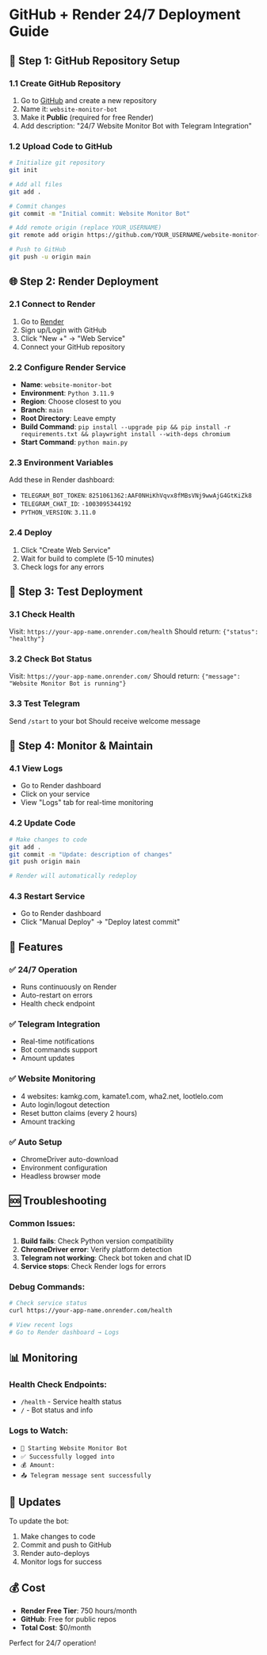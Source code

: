 # GitHub + Render 24/7 Deployment Guide

## 🚀 Step 1: GitHub Repository Setup

### 1.1 Create GitHub Repository
1. Go to [GitHub](https://github.com) and create a new repository
2. Name it: `website-monitor-bot`
3. Make it **Public** (required for free Render)
4. Add description: "24/7 Website Monitor Bot with Telegram Integration"

### 1.2 Upload Code to GitHub
```bash
# Initialize git repository
git init

# Add all files
git add .

# Commit changes
git commit -m "Initial commit: Website Monitor Bot"

# Add remote origin (replace YOUR_USERNAME)
git remote add origin https://github.com/YOUR_USERNAME/website-monitor-bot.git

# Push to GitHub
git push -u origin main
```

## 🌐 Step 2: Render Deployment

### 2.1 Connect to Render
1. Go to [Render](https://render.com)
2. Sign up/Login with GitHub
3. Click "New +" → "Web Service"
4. Connect your GitHub repository

### 2.2 Configure Render Service
- **Name**: `website-monitor-bot`
- **Environment**: `Python 3.11.9`
- **Region**: Choose closest to you
- **Branch**: `main`
- **Root Directory**: Leave empty
- **Build Command**: `pip install --upgrade pip && pip install -r requirements.txt && playwright install --with-deps chromium`
- **Start Command**: `python main.py`

### 2.3 Environment Variables
Add these in Render dashboard:
- `TELEGRAM_BOT_TOKEN`: `8251061362:AAF0NHiKhVqvx8fMBsVNj9wwAjG4GtKiZk8`
- `TELEGRAM_CHAT_ID`: `-1003095344192`
- `PYTHON_VERSION`: `3.11.0`

### 2.4 Deploy
1. Click "Create Web Service"
2. Wait for build to complete (5-10 minutes)
3. Check logs for any errors

## 📱 Step 3: Test Deployment

### 3.1 Check Health
Visit: `https://your-app-name.onrender.com/health`
Should return: `{"status": "healthy"}`

### 3.2 Check Bot Status
Visit: `https://your-app-name.onrender.com/`
Should return: `{"message": "Website Monitor Bot is running"}`

### 3.3 Test Telegram
Send `/start` to your bot
Should receive welcome message

## 🔧 Step 4: Monitor & Maintain

### 4.1 View Logs
- Go to Render dashboard
- Click on your service
- View "Logs" tab for real-time monitoring

### 4.2 Update Code
```bash
# Make changes to code
git add .
git commit -m "Update: description of changes"
git push origin main

# Render will automatically redeploy
```

### 4.3 Restart Service
- Go to Render dashboard
- Click "Manual Deploy" → "Deploy latest commit"

## 🎯 Features

### ✅ 24/7 Operation
- Runs continuously on Render
- Auto-restart on errors
- Health check endpoint

### ✅ Telegram Integration
- Real-time notifications
- Bot commands support
- Amount updates

### ✅ Website Monitoring
- 4 websites: kamkg.com, kamate1.com, wha2.net, lootlelo.com
- Auto login/logout detection
- Reset button claims (every 2 hours)
- Amount tracking

### ✅ Auto Setup
- ChromeDriver auto-download
- Environment configuration
- Headless browser mode

## 🆘 Troubleshooting

### Common Issues:
1. **Build fails**: Check Python version compatibility
2. **ChromeDriver error**: Verify platform detection
3. **Telegram not working**: Check bot token and chat ID
4. **Service stops**: Check Render logs for errors

### Debug Commands:
```bash
# Check service status
curl https://your-app-name.onrender.com/health

# View recent logs
# Go to Render dashboard → Logs
```

## 📊 Monitoring

### Health Check Endpoints:
- `/health` - Service health status
- `/` - Bot status and info

### Logs to Watch:
- `🚀 Starting Website Monitor Bot`
- `✅ Successfully logged into`
- `💰 Amount:`
- `📤 Telegram message sent successfully`

## 🔄 Updates

To update the bot:
1. Make changes to code
2. Commit and push to GitHub
3. Render auto-deploys
4. Monitor logs for success

## 💰 Cost

- **Render Free Tier**: 750 hours/month
- **GitHub**: Free for public repos
- **Total Cost**: $0/month

Perfect for 24/7 operation!
